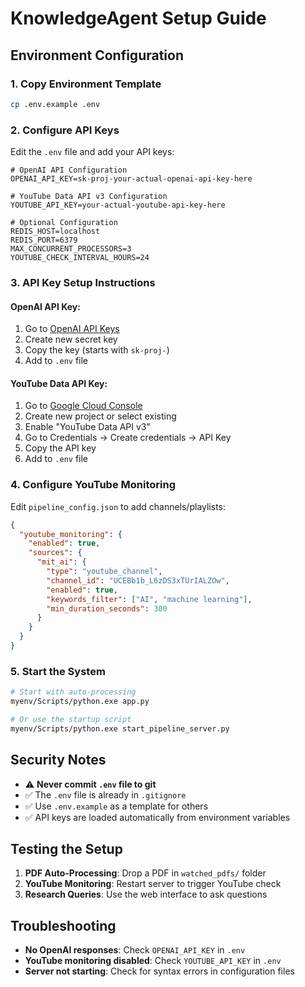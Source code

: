 # KnowledgeAgent Setup Guide

## Environment Configuration

### 1. Copy Environment Template
```bash
cp .env.example .env
```

### 2. Configure API Keys

Edit the `.env` file and add your API keys:

```env
# OpenAI API Configuration
OPENAI_API_KEY=sk-proj-your-actual-openai-api-key-here

# YouTube Data API v3 Configuration  
YOUTUBE_API_KEY=your-actual-youtube-api-key-here

# Optional Configuration
REDIS_HOST=localhost
REDIS_PORT=6379
MAX_CONCURRENT_PROCESSORS=3
YOUTUBE_CHECK_INTERVAL_HOURS=24
```

### 3. API Key Setup Instructions

#### OpenAI API Key:
1. Go to [OpenAI API Keys](https://platform.openai.com/api-keys)
2. Create new secret key
3. Copy the key (starts with `sk-proj-`)
4. Add to `.env` file

#### YouTube Data API Key:
1. Go to [Google Cloud Console](https://console.cloud.google.com/)
2. Create new project or select existing
3. Enable "YouTube Data API v3"
4. Go to Credentials → Create credentials → API Key
5. Copy the API key
6. Add to `.env` file

### 4. Configure YouTube Monitoring

Edit `pipeline_config.json` to add channels/playlists:

```json
{
  "youtube_monitoring": {
    "enabled": true,
    "sources": {
      "mit_ai": {
        "type": "youtube_channel",
        "channel_id": "UCEBb1b_L6zDS3xTUrIALZOw",
        "enabled": true,
        "keywords_filter": ["AI", "machine learning"],
        "min_duration_seconds": 300
      }
    }
  }
}
```

### 5. Start the System

```bash
# Start with auto-processing
myenv/Scripts/python.exe app.py

# Or use the startup script
myenv/Scripts/python.exe start_pipeline_server.py
```

## Security Notes

- ⚠️ **Never commit `.env` file to git**
- ✅ The `.env` file is already in `.gitignore`
- ✅ Use `.env.example` as a template for others
- ✅ API keys are loaded automatically from environment variables

## Testing the Setup

1. **PDF Auto-Processing**: Drop a PDF in `watched_pdfs/` folder
2. **YouTube Monitoring**: Restart server to trigger YouTube check
3. **Research Queries**: Use the web interface to ask questions

## Troubleshooting

- **No OpenAI responses**: Check `OPENAI_API_KEY` in `.env`
- **YouTube monitoring disabled**: Check `YOUTUBE_API_KEY` in `.env`  
- **Server not starting**: Check for syntax errors in configuration files